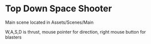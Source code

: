 # Top Down Space Shooter

Main scene located in Assets/Scenes/Main

W,A,S,D is thrust, mouse pointer for direction, right mouse button for blasters
